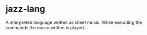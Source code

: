 # jazz-lang
A interpreted language written as sheet music. While executing the commands the music written is played.
